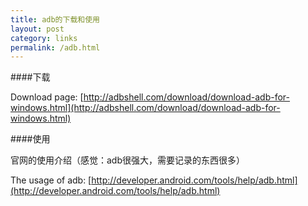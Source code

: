 ```yaml
--- 
title: adb的下载和使用
layout: post
category: links
permalink: /adb.html
---
```


####下载

Download page: [http://adbshell.com/download/download-adb-for-windows.html](http://adbshell.com/download/download-adb-for-windows.html) 

####使用

官网的使用介绍（感觉：adb很强大，需要记录的东西很多） 

The usage of adb: [http://developer.android.com/tools/help/adb.html](http://developer.android.com/tools/help/adb.html) 

